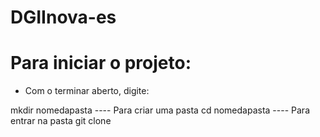 # DGIInova-es

# Para iniciar o projeto:
- Com o terminar aberto, digite:
  
mkdir nomedapasta ---- Para criar uma pasta
cd nomedapasta ---- Para entrar na pasta
git clone 
  
